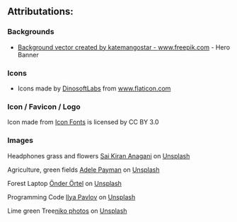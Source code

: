 ## Attributations:

### Backgrounds
-   <a href='https://www.freepik.com/vectors/background'>Background vector created by katemangostar - www.freepik.com</a> - Hero Banner

### Icons
-   <div>Icons made by <a href="https://www.flaticon.com/authors/dinosoftlabs" title="DinosoftLabs">DinosoftLabs</a> from <a href="https://www.flaticon.com/" title="Flaticon">www.flaticon.com</a></div>

### Icon / Favicon / Logo
<div>Icon made from <a href="http://www.onlinewebfonts.com/icon">Icon Fonts</a> is licensed by CC BY 3.0</div>

### Images

Headphones grass and flowers <a href="https://unsplash.com/@_imkiran?utm_source=unsplash&utm_medium=referral&utm_content=creditCopyText">Sai Kiran Anagani</a> on <a href="https://unsplash.com/s/photos/nature-and-technology?utm_source=unsplash&utm_medium=referral&utm_content=creditCopyText">Unsplash</a>

Agriculture, green fields <a href="https://unsplash.com/@adele_payman?utm_source=unsplash&utm_medium=referral&utm_content=creditCopyText">Adele Payman</a> on <a href="https://unsplash.com/s/photos/nature-and-technology?utm_source=unsplash&utm_medium=referral&utm_content=creditCopyText">Unsplash</a>

Forest Laptop <a href="https://unsplash.com/@onderortel?utm_source=unsplash&utm_medium=referral&utm_content=creditCopyText">Önder Örtel</a> on <a href="https://unsplash.com/s/photos/forest-laptop?utm_source=unsplash&utm_medium=referral&utm_content=creditCopyText">Unsplash</a>

Programming Code <a href="https://unsplash.com/@ilyapavlov?utm_source=unsplash&utm_medium=referral&utm_content=creditCopyText">Ilya Pavlov</a> on <a href="https://unsplash.com/s/photos/programming-green?utm_source=unsplash&utm_medium=referral&utm_content=creditCopyText">Unsplash</a>

Lime green Tree<a href="https://unsplash.com/@niko_photos?utm_source=unsplash&utm_medium=referral&utm_content=creditCopyText">niko photos</a> on <a href="https://unsplash.com/s/photos/nature-lime-green?utm_source=unsplash&utm_medium=referral&utm_content=creditCopyText">Unsplash</a>
  
  
  
  
  
